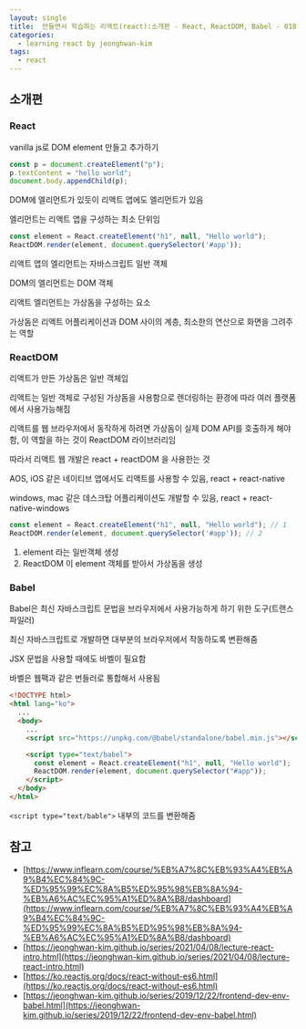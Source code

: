 ```yaml
---
layout: single
title:  만들면서 학습하는 리액트(react):소개편 - React, ReactDOM, Babel - 018
categories: 
  - learning react by jeonghwan-kim
tags: 
  - react
---
```


## 소개편 

### React

vanilla js로 DOM element 만들고 추가하기

```javascript
const p = document.createElement("p");
p.textContent = "hello world";
document.body.appendChild(p);
```

DOM에 엘리먼트가 있듯이 리액트 앱에도 엘리먼트가 있음

엘리먼트는 리액트 앱을 구성하는 최소 단위임

```javascript
const element = React.createElement("h1", null, "Hello world");
ReactDOM.render(element, document.querySelector('#app'));
```

리액트 앱의 엘리먼트는 자바스크립트 일반 객체

DOM의 엘리먼트는 DOM 객체

리액트 엘리먼트는 가상돔을 구성하는 요소

가상돔은 리액트 어플리케이션과 DOM 사이의 계층, 최소한의 연산으로 화면을 그려주는 역할

### ReactDOM

리액트가 만든 가상돔은 일반 객체임

리액트는 일반 객체로 구성된 가상돔을 사용함으로 렌더링하는 환경에 따라 여러 플랫폼에서 사용가능해짐

리액트를 웹 브라우저에서 동작하게 하려면 가상돔이 실제 DOM API를 호출하게 해야 함, 이 역할을 하는 것이 ReactDOM 라이브러리임

따라서 리액트 웹 개발은 react + reactDOM 을 사용한는 것

AOS, iOS 같은 네이티브 앱에서도 리액트를 사용할 수 있음, react + react-native

windows, mac 같은 데스크탑 어플리케이션도 개발할 수 있음, react + react-native-windows

```javascript
const element = React.createElement("h1", null, "Hello world"); // 1
ReactDOM.render(element, document.querySelector('#app')); // 2
```

1. element 라는 일반객체 생성
1. ReactDOM 이 element 객체를 받아서 가상돔을 생성

### Babel

Babel은 최신 자바스크립트 문법을 브라우저에서 사용가능하게 하기 위한 도구(트랜스파일러)

최신 자바스크립트로 개발하면 대부분의 브라우저에서 작동하도록 변환해줌

JSX 문법을 사용할 때에도 바벨이 필요함

바벨은 웹팩과 같은 번들러로 통합해서 사용됨

```html
<!DOCTYPE html>
<html lang="ko">
  ...
  <body>
    ...
    <script src="https://unpkg.com/@babel/standalone/babel.min.js"></script>

    <script type="text/babel">
      const element = React.createElement("h1", null, "Hello world");
      ReactDOM.render(element, document.querySelector("#app"));
    </script>
  </body>
</html>
```

`<script type="text/bable">` 내부의 코드를 변환해줌

## 참고
- [https://www.inflearn.com/course/%EB%A7%8C%EB%93%A4%EB%A9%B4%EC%84%9C-%ED%95%99%EC%8A%B5%ED%95%98%EB%8A%94-%EB%A6%AC%EC%95%A1%ED%8A%B8/dashboard](https://www.inflearn.com/course/%EB%A7%8C%EB%93%A4%EB%A9%B4%EC%84%9C-%ED%95%99%EC%8A%B5%ED%95%98%EB%8A%94-%EB%A6%AC%EC%95%A1%ED%8A%B8/dashboard)
- [https://jeonghwan-kim.github.io/series/2021/04/08/lecture-react-intro.html](https://jeonghwan-kim.github.io/series/2021/04/08/lecture-react-intro.html)
- [https://ko.reactjs.org/docs/react-without-es6.html](https://ko.reactjs.org/docs/react-without-es6.html)
- [https://jeonghwan-kim.github.io/series/2019/12/22/frontend-dev-env-babel.html](https://jeonghwan-kim.github.io/series/2019/12/22/frontend-dev-env-babel.html)